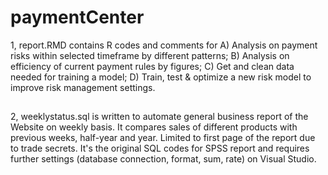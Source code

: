 # paymentCenter

1, report.RMD contains R codes and comments for
   A) Analysis on payment risks within selected timeframe by different patterns; 
   B) Analysis on efficiency of current payment rules by figures; 
   C) Get and clean data needed for training a model; 
   D) Train, test & optimize a new risk model to improve risk management settings.

##
##
2, weeklystatus.sql is written to automate general business report of the Website on weekly basis. 
It compares sales of different products with previous weeks, half-year and year. 
Limited to first page of the report due to trade secrets.
It's the original SQL codes for SPSS report and requires further settings (database connection, format, sum, rate) on Visual Studio.

